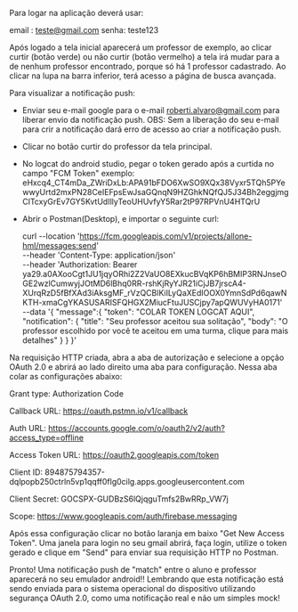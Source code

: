 Para logar na aplicação deverá usar: 

email : teste@gmail.com
senha: teste123

Após logado a tela inicial aparecerá um professor de exemplo, ao clicar curtir (botão verde) ou não curtir (botão vermelho) a tela irá mudar para a de nenhum professor encontrado, porque só há 1 professor cadastrado.
Ao clicar na lupa na barra inferior, terá acesso a página de busca avançada.

Para visualizar a notificação push:
- Enviar seu e-mail google para o e-mail roberti.alvaro@gmail.com para liberar envio da notificação push. OBS: Sem a liberação do seu e-mail para crir a notificação dará erro de acesso ao criar a notificação push.
- Clicar no botão curtir do professor da tela principal.
- No logcat do android studio, pegar o token gerado após a curtida no campo "FCM Token" exemplo: eHxcq4_CT4mDa_ZWriDxLb:APA91bFDO6XwSO9XQx38Vyxr5TQh5PYewwyUrtd2mxPN28CeIEFpsEwJsaGQnqN9HZGhkNQfQJ5J34Bh2eggjmgClTcxyGrEv7GY5KvtUdIllyTeoUHUvfyY5Rar2tP97RPVnU4HTQrU
- Abrir o Postman(Desktop), e importar o seguinte curl:
  
    curl --location 'https://fcm.googleapis.com/v1/projects/allone-hml/messages:send' \
    --header 'Content-Type: application/json' \
    --header 'Authorization: Bearer ya29.a0AXooCgt1JU1jqyORhi2Z2VaUO8EXkucBVqKP6hBMIP3RNJnseOGE2wzlCumwyjJOtMD6lBhq0RR-rshKjRyYJR21iCjJB7jrscA4-XUrqRzD5fBfXAd3iAksgMF_rVzQCBlKiILyQaXEdIOOX0YmnSdPd6qawNKTH-xmaCgYKASUSARISFQHGX2MiucFtuJUSCjpy7apQWUVyHA0171' \
    --data '{
    "message":{
    "token": "COLAR TOKEN LOGCAT AQUI",
    "notification": {
    "title": "Seu professor aceitou sua solitação",
    "body": "O professor escolhido por você te aceitou em uma turma, clique para mais detalhes"
    }
    }
    }'
  
Na requisição HTTP criada, abra a aba de autorização e selecione a opção OAuth 2.0 e abrirá ao lado direito uma aba para configuração. Nessa aba colar as configurações abaixo:

Grant type: 
Authorization Code

Callback URL:
https://oauth.pstmn.io/v1/callback

Auth URL:
https://accounts.google.com/o/oauth2/v2/auth?access_type=offline

Access Token URL:
https://oauth2.googleapis.com/token

Client ID:
894875794357-dqlpopb250ctrln5vp1qqff0flg0cilg.apps.googleusercontent.com

Client Secret:
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

Scope:
https://www.googleapis.com/auth/firebase.messaging

Após essa configuração clicar no botão laranja em baixo "Get New Access Token". Uma janela para login no seu gmail abrirá, faça login, utilize o token gerado e clique em "Send" para enviar sua requisição HTTP no Postman.

Pronto! Uma notificação push de "match" entre o aluno e professor aparecerá no seu emulador android!! Lembrando que esta notificação está sendo enviada para o sistema operacional do dispositivo utilizando segurança OAuth 2.0, como uma notificação real e não um simples mock! 
